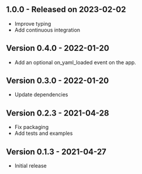 ## 1.0.0 - Released on 2023-02-02

* Improve typing
* Add continuous integration

## Version 0.4.0 - 2022-01-20

* Add an optional on_yaml_loaded event on the app.

## Version 0.3.0 - 2022-01-20

* Update dependencies

## Version 0.2.3 - 2021-04-28

 * Fix packaging
 * Add tests and examples

## Version 0.1.3 - 2021-04-27

 * Initial release

